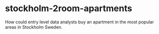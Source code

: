 # stockholm-2room-apartments
How could entry level data analysts buy an apartment in the most popular areas in Stockholm Sweden.
